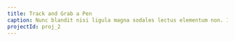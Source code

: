 ```yaml
---
title: Track and Grab a Pen
caption: Nunc blandit nisi ligula magna sodales lectus elementum non. Integer id venenatis velit.
projectId: proj_2
---
```

